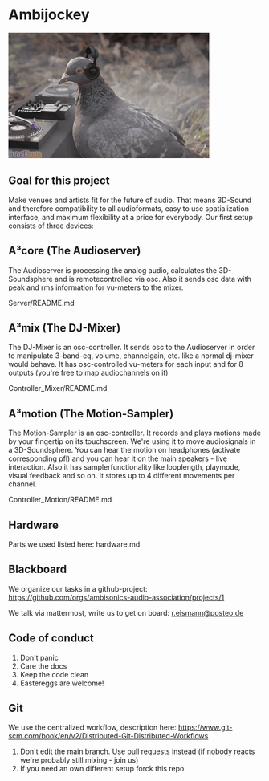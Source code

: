 # Ambijockey

![first ambijocky](doc/pix/gif1.gif)

## Goal for this project
Make venues and artists fit for the future of audio. That means 3D-Sound and therefore compatibility to all audioformats, easy to use spatialization interface, and maximum flexibility at a price for everybody. Our first setup consists of three devices:

## A³core (The Audioserver)
The Audioserver is processing the analog audio, calculates the 3D-Soundsphere and is remotecontrolled via osc. Also it sends osc data with peak and rms information for vu-meters to the mixer. 

Server/README.md

## A³mix (The DJ-Mixer)
The DJ-Mixer is an osc-controller. It sends osc to the Audioserver in order to manipulate 3-band-eq, volume, channelgain, etc. like a normal dj-mixer would behave. It has osc-controlled vu-meters for each input and for 8 outputs (you're free to map audiochannels on it)

Controller_Mixer/README.md

## A³motion (The Motion-Sampler)
The Motion-Sampler is an osc-controller. It records and plays motions made by your fingertip on its touchscreen. We're using it to move audiosignals in a 3D-Soundsphere. You can hear the motion on headphones (activate corresponding pfl) and you can hear it on the main speakers - live interaction. Also it has samplerfunctionality like looplength, playmode, visual feedback and so on. It stores up to 4 different movements per channel.

Controller_Motion/README.md

## Hardware
Parts we used listed here: hardware.md

## Blackboard
We organize our tasks in a github-project:
https://github.com/orgs/ambisonics-audio-association/projects/1

We talk via mattermost, write us to get on board:
r.eismann@posteo.de

## Code of conduct
1. Don't panic
2. Care the docs
3. Keep the code clean
4. Eastereggs are welcome!

## Git
We use the centralized workflow, description here:
https://www.git-scm.com/book/en/v2/Distributed-Git-Distributed-Workflows

1. Don't edit the main branch. Use pull requests instead (if nobody reacts we're probably still mixing - join us)
2. If you need an own different setup forck this repo

